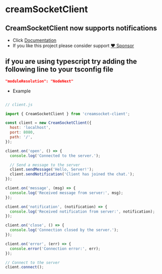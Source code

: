 # creamSocketClient
## CreamSocketClient now supports notifications
- Click [Documentation](https://github.com/eliassn/creamSocket-client/wiki/CreamSocketClient)
- If you like this project please consider support [:heart: Sponsor](https://github.com/sponsors/eliassn)
## if you are using typescript try adding the following line to your tsconfig file 
```json
"moduleResolution": "NodeNext"
```
- Example

```javascript

// client.js

import { CreamSocketClient } from 'creamsocket-client';

const client = new CreamSocketClient({
  host: 'localhost',
  port: 8080,
  path: '/',
});

client.on('open', () => {
  console.log('Connected to the server.');

  // Send a message to the server
  client.sendMessage('Hello, Server!');
  client.sendNotification('Client has joined the chat.');
});

client.on('message', (msg) => {
  console.log('Received message from server:', msg);
});

client.on('notification', (notification) => {
  console.log('Received notification from server:', notification);
});

client.on('close', () => {
  console.log('Connection closed by the server.');
});

client.on('error', (err) => {
  console.error('Connection error:', err);
});

// Connect to the server
client.connect();
```
